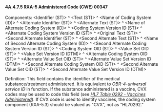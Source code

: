 #### 4A.4.7.5 RXA-5 Administered Code (CWE) 00347

Components: &lt;Identifier (ST)> ^ &lt;Text (ST)> ^ &lt;Name of Coding System (ID)> ^ &lt;Alternate Identifier (ST)> ^ &lt;Alternate Text (ST)> ^ &lt;Name of Alternate Coding System (ID)> ^ &lt;Coding System Version ID (ST)> ^ &lt;Alternate Coding System Version ID (ST)> ^ &lt;Original Text (ST)> ^ &lt;Second Alternate Identifier (ST)> ^ &lt;Second Alternate Text (ST)> ^ &lt;Name of Second Alternate Coding System (ID)> ^ &lt;Second Alternate Coding System Version ID (ST)> ^ &lt;Coding System OID (ST)> ^ &lt;Value Set OID (ST)> ^ &lt;Value Set Version ID (DTM)> ^ &lt;Alternate Coding System OID (ST)> ^ &lt;Alternate Value Set OID (ST)> ^ &lt;Alternate Value Set Version ID (DTM)> ^ &lt;Second Alternate Coding System OID (ST)> ^ &lt;Second Alternate Value Set OID (ST)> ^ &lt;Second Alternate Value Set Version ID (DTM)>

Definition: This field contains the identifier of the medical substance/treatment administered. It is equivalent to _OBR-4-universal service ID_ in function. If the substance administered is a vaccine, CVX codes may be used to code this field (see [_HL7 Table 0292 - Vaccines Administered_](#HL70292)). If CVX code is used to identify vaccines, the coding system component (RXA-5.3) should be valued as "CVX", not as "HL70292."
